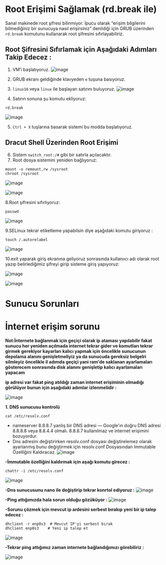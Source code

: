 # Root Erişimi Sağlamak (rd.break ile)

Sanal makinede root şifresi bilinmiyor. İpucu olarak “erişim bilgilerini bilmediğiniz bir sunucuya nasıl erişirsiniz” denildiği için GRUB üzerinden `rd.break` komutunu kullanarak root şifresini sıfırlayabiliriz.

## Root Şifresini Sıfırlamak için Aşağıdaki  Adımları Takip Edecez : 

1. VM’i başlatıyoruz.
![image](https://github.com/user-attachments/assets/fffe6e73-6765-4361-a78c-362c09fb5073)

3. GRUB ekranı geldiğinde klavyeden `e` tuşuna basıyoruz.
5. `linux16` veya `linux` ile başlayan satırını buluyoruz.
![image](https://github.com/user-attachments/assets/f48ddeb8-b427-4c59-8c46-11cf0a5fde17)

7. Satırın sonuna şu komutu ekliyoruz:

``` 
rd.break
```
![image](https://github.com/user-attachments/assets/13e54ba3-f5bb-4378-bc59-a5bd08f49a8e)

5. `Ctrl + X` tuşlarına basarak sistemi bu modda başlatıyoruz.

## Dracut Shell Üzerinden Root Erişimi

6. Sistem `switch_root:/#` gibi bir satırla açılacaktır.
7. Root dosya sistemini yeniden bağlıyoruz:
```
mount -o remount,rw /sysroot
chroot /sysroot
```
![image](https://github.com/user-attachments/assets/b2adec0b-1f33-4b31-986a-7e1398c8dd89)

![image](https://github.com/user-attachments/assets/dd85fa16-59d5-4c03-a820-75bce2d6dfc6)

8.Root şifresini sıfırlıyoruz:

```
passwd
```
![image](https://github.com/user-attachments/assets/6bfb995b-b484-45fa-aacd-0ccf83a0a8df)

9.SELinux tekrar etiketleme yapabilsin diye aşağıdaki komutu giriyoruz :

```
touch /.autorelabel

```

![image](https://github.com/user-attachments/assets/d576c063-55e6-4031-9f39-3597eaa4f22a)

10.exit yaparak giriş ekranına geliyoruz sonrasında kullanııcı adı olarak root yazıp belirlediğimiz şifreyi girip sisteme giriş yapıyoruz:

![image](https://github.com/user-attachments/assets/bd194adb-ec03-4df0-9b51-f1bbc40e7696)

![image](https://github.com/user-attachments/assets/46d11ac0-f2af-4bfa-aa2a-d6e10e0b4d01)


# Sunucu Sorunları 

# İnternet erişim sorunu

**Not:İnternete bağlanmak için geçiçi olarak ip ataması yapılabilir fakat sunucu her yeniden açılmada internet tekrar gider ve komutları tekrar girmek gerekiyor kayarları kalıcı yapmak için öncelikle sunucunun depolama alanını genişletmeliyiz ya da sunucuda gereksiz belgelri silmleyiz öncelikle il adımda geçiçi yani ram'de saklanan ayarlamaları gösterecem sonrasında disk alanını genişletip kalıcı ayarlamaları yapacam**

**ip adresi var fakat ping atıldığı zaman internet erişiminin olmadığı görülüyor bunun için aşağıdaki adımlar izlenmelidir :** 

![image](https://github.com/user-attachments/assets/a89f2bdf-1f4d-4387-92e6-2756ca6546fb)

**1. DNS sunucusu kontrolü**
```
cat /etc/resolv.conf
```
- nameserver 8.8.8.7 yanlış bir DNS adresi — Google'ın doğru DNS adresi 8.8.8.8 veya 8.8.4.4 olmalı. 8.8.8.7 kullanılmaz ve internet erişimini bozuyordur.
- Dns adresini değiştirirken resolv.conf dosyası değiştirelemez olarak ayarlanmış bunu değiştirmek için resolv.conf Dosyasından Immutable Özelliğini Kaldıracaz.
![image](https://github.com/user-attachments/assets/079bfba7-0d4e-4623-a7a4-dc43987d165c)

**-İmmutable özelliğini kaldırmak için aşağı komutu girecez :**
```
chattr -i /etc/resolv.conf

```
![image](https://github.com/user-attachments/assets/69996b5f-2cac-4e62-8926-0c6fd6e403ae)

**-Dns sunucusunu nano ile değiştirip  tekrar konrtol ediyoruz :**
![image](https://github.com/user-attachments/assets/84e5b546-b073-4f2d-b6cb-aac15e176a4b)

**-Ping attığımızda hala sorun olduğu gözüküyor :**
![image](https://github.com/user-attachments/assets/072f0c03-1d92-4269-b61e-0e5224c02554)

**-Sorunu çözmek için mevcut ip ardesini serbest bırakıp yeni bir ip talep edecez :**
```
dhclient -r enp0s3  # Mevcut IP'yi serbest bırak
dhclient enp0s3    # Yeni ip talep et
```
![image](https://github.com/user-attachments/assets/851e9123-5898-4cf7-94d6-4bdce31234fc)

**-Tekrar ping attığımız zaman internete bağlandığımızı görebiliriz :**

![image](https://github.com/user-attachments/assets/84328b7c-a351-4489-ac25-89caf761ab29)




